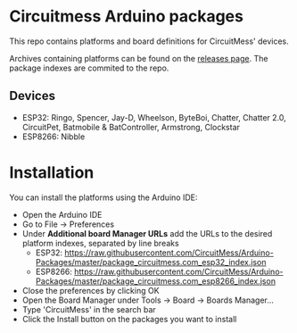 # Circuitmess Arduino packages
This repo contains platforms and board definitions for CircuitMess' devices.

Archives containing platforms can be found on the [releases page](https://github.com/CircuitMess/Arduino-Packages/releases). The package indexes are commited to the repo.

## Devices
* ESP32: Ringo, Spencer, Jay-D, Wheelson, ByteBoi, Chatter, Chatter 2.0, CircuitPet, Batmobile & 
  BatController, Armstrong, Clockstar
* ESP8266: Nibble

# Installation
You can install the platforms using the Arduino IDE:

* Open the Arduino IDE
* Go to File -> Preferences
* Under **Additional board Manager URLs** add the URLs to the desired platform indexes, separated by line breaks
  * ESP32: https://raw.githubusercontent.com/CircuitMess/Arduino-Packages/master/package_circuitmess.com_esp32_index.json
  * ESP8266: https://raw.githubusercontent.com/CircuitMess/Arduino-Packages/master/package_circuitmess.com_esp8266_index.json
* Close the preferences by clicking OK
* Open the Board Manager under Tools -> Board -> Boards Manager...
* Type 'CircuitMess' in the search bar
* Click the Install button on the packages you want to install
